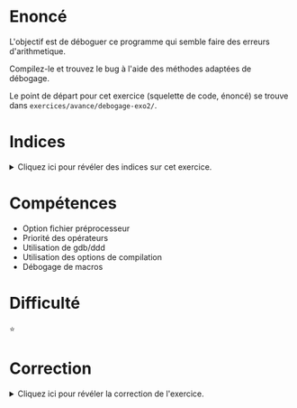 # Enoncé

L'objectif est de déboguer ce programme qui semble faire des erreurs
d'arithmetique.

Compilez-le et trouvez le bug à l'aide des méthodes adaptées de
débogage.

Le point de départ pour cet exercice (squelette de code, énoncé) se
trouve dans `exercices/avance/debogage-exo2/`.

# Indices

<details>
<summary>Cliquez ici pour révéler des indices sur cet exercice.</summary>
<br>

* Regarder la documentation de l'option `-E` du compilateur
* Utiliser cette option `-E` et observez le résulat

</details>

# Compétences

* Option fichier préprocesseur
* Priorité des opérateurs
* Utilisation de gdb/ddd
* Utilisation des options de compilation
* Débogage de macros

# Difficulté

:star:
# Correction

<details>
<summary>Cliquez ici pour révéler la correction de l'exercice.</summary>
#### Corrigé du fichier Makefile

```make
# Compléter le Makefile effectuant les opérations suivantes :
# - Génération de 2 versions de l'exécutable : <nomexecutable> et <nomexecutable>_fsanitize
# - <nomexecutable> : avec options de compilation standards et mode débogage pour utilisation de valgrind
# - <nomexecutable>_fsanitize : avec options ligne ci-dessus + options mode débogage fsanitize
# - Règle clean : supprimer les fichiers .o et les exécutables et fichier préprocesseur générés 
CC=clang
CFLAGS=-std=c99 -Wall -Wextra -g
FSANITIZE=-fsanitize=address -fsanitize=undefined -fno-omit-frame-pointer -O0
LDFLAGS=
# Option -E pour géréner le fichier de sortie préprocesseur
PREFLAGS=-E
EXEC=debogage-exo2

all: $(EXEC) $(EXEC)_fsanitize $(EXEC)_preprocesseur.txt

# Générer le fichier de sortie préprocesseur : <nomexecutable>_preprocesseur.txt
$(EXEC)_preprocesseur.txt: $(EXEC).c
	$(CC) -o $@ $^ $(CFLAGS) $(PREFLAGS) $(LDFLAGS)

$(EXEC): $(EXEC).c
	$(CC) -o $@ $^ $(CFLAGS) $(LDFLAGS)

$(EXEC)_fsanitize: $(EXEC).c
	$(CC) -o $@ $^ $(CFLAGS) $(FSANITIZE) $(LDFLAGS)

.PHONY: clean
clean:
	rm -f *~ *.o $(EXEC) $(EXEC)_fsanitize $(EXEC)_preprocesseur.txt

```

#### Corrigé du fichier debogage-exo2.c

```c
#include <stdio.h>

#define VAL 42
#define ZERO VAL-42

int main()
{
    int zero, la_tete_a_toto, i, j, k;
    printf("VAL=%d\n", VAL);
    printf("ZERO=%d\n", ZERO);
    zero = ZERO;					/* 0 */
    la_tete_a_toto = zero * ZERO;	/* 0 */
    i = VAL + VAL;					/* 84 */
    j = la_tete_a_toto + i;			/* 84 */
    k = zero + la_tete_a_toto + j;	/* 84 */
    printf("La, normalement, on devrait avoir 84 : %d\n", k);
    printf("Enfin, en principe ...\n");
    return 0;
}


```


# Correction debogage-exo2

Résumé : erreur d’interprétation liée aux macros.

## Warnings compilation

RAS, pas d'erreur.

_MAIS_ : lorsque vous écrivez des macros, il y a une option du compilateur à utiliser pour vérifier le résultat obtenu après l’étape de préprocesseur : option `-E` => à utiliser systématiquement dès qu'il y a des macros pour comprendre vraiment ce qui se passe.

    clang -o debogage-exo2-preprocesseur.txt debogage-exo2.c -std=c99 -Wall -Wextra -g -E

Le fichier debogage-exo2-preprocesseur.txt généré par la commande ci-dessus contient :

```c
int main()
{
    int zero, la_tete_a_toto, i, j, k;
    printf("VAL=%d\n", 42);
    printf("ZERO=%d\n", 42 -42);
    zero = 42 -42;
    la_tete_a_toto = zero * 42 -42;  //--> priorité de l'opérateur * par rapport à -
    i = 42 + 42;
    j = la_tete_a_toto + i;
    k = zero + la_tete_a_toto + j;
    printf("La, normalement, on devrait avoir 84 : %d\n", k);
    printf("Enfin, en principe ...\n");
    return 0;
}
```

Le bug est ici lié aux priorités des opérateurs en C :

```c
la_tete_a_toto = zero * 42 -42;
```

L'opérateur `*` étant plus prioritaire que l'opérateur `-`, le code ci-dessus est équivalent à :

```c
la_tete_a_toto = (zero * 42) - 42;
```

## Valgrind

RAS, aucune erreur

## Fsanitize

RAS, aucune erreur

## gdb/ddd 

A l'aide d'un debugger, on peut voir ligne par ligne que les résultats ne sont pas ceux attendus.
Par contre, ça n'aide pas vraiment à comprendre pourquoi ici.

    clang debogage-exo2.c -o debogage-exo2 -std=c99 -Wall -Wextra –g
    ddd ./ debogage-exo2
	   graph display zero
	   graph display la_tete_a_toto
	   graph display i
	   graph display j
	   graph display k

![](solution-ddd.png)

## Conclusion

Le problème vient du fait que l’opérateur `*` est plus prioritaire que l’opérateur `–` (cf. table complète des priorités dans le poly, 7.4.2), c’est-à-dire que l’opération qu’il effectue est réalisée en premier. Le problème est masqué par les macros. Il est dévoilé facilement par l’option de compilation `clang  -E` qui permet de voir le résultat des macros dans le fichier source à l’étape du préprocesseur.


</details>
